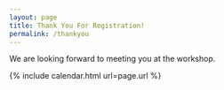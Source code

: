 ```yaml
---
layout: page
title: Thank You For Registration!
permalink: /thankyou
---
```



We are looking forward to meeting you at the workshop. 

{% include calendar.html url=page.url %}